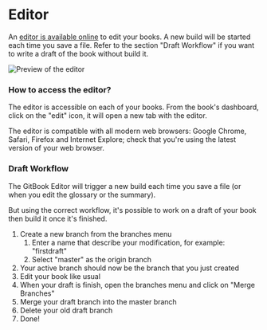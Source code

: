 # Editor

An  [editor is available online](https://www.gitbook.com) to edit your books. A new build will be started each time you save a file. Refer to the section "Draft Workflow" if you want to write a draft of the book without build it.

![Preview of the editor](https://www.gitbook.com/assets/images/backgrounds/preview_editor.png)

### How to access the editor?

The editor is accessible on each of your books. From the book's dashboard, click on the "edit" icon, it will open a new tab with the editor.

The editor is compatible with all modern web browsers: Google Chrome, Safari, Firefox and Internet Explore; check that you're using the latest version of your web browser.

### Draft Workflow

The GitBook Editor will trigger a new build each time you save a file (or when you edit the glossary or the summary).

But using the correct workflow, it's possible to work on a draft of your book then build it once it's finished.

1. Create a new branch from the branches menu
    1. Enter a name that describe your modification, for example: "firstdraft"
    2. Select "master" as the origin branch
2. Your active branch should now be the branch that you just created
3. Edit your book like usual
4. When your draft is finish, open the branches menu and click on "Merge Branches"
5. Merge your draft branch into the master branch
6. Delete your old draft branch
7. Done!

